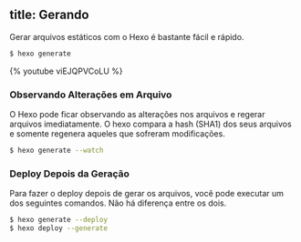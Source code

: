 title: Gerando
---

Gerar arquivos estáticos com o Hexo é bastante fácil e rápido.

``` bash
$ hexo generate
```

{% youtube viEJQPVCoLU %}

### Observando Alterações em Arquivo

O Hexo pode ficar observando as alterações nos arquivos e regerar arquivos imediatamente. O hexo compara a hash (SHA1) dos seus arquivos e somente regenera aqueles que sofreram modificações.

``` bash
$ hexo generate --watch
```

### Deploy Depois da Geração

Para fazer o deploy depois de gerar os arquivos, você pode executar um dos seguintes comandos. Não há diferença entre os dois.

``` bash
$ hexo generate --deploy
$ hexo deploy --generate
```
